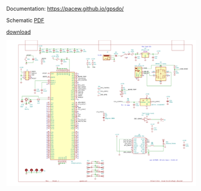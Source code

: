 <!-- -*- mode:gfm -*- -->
 
Documentation: https://pacew.github.io/gpsdo/

Schematic [PDF](schematic.pdf)

<a href='schematic.pdf' download>download</a>

![schematic](schematic.png)


